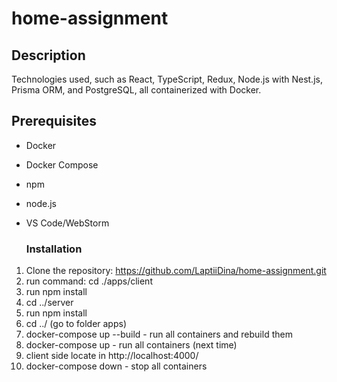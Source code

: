 
# home-assignment

## Description
Technologies used, such as React, TypeScript, Redux, Node.js with Nest.js, Prisma ORM, and PostgreSQL, all containerized with Docker.

## Prerequisites
- Docker
- Docker Compose
- npm
- node.js
- VS Code/WebStorm
  
  ### Installation
1. Clone the repository: https://github.com/LaptiiDina/home-assignment.git
2. run command:
  cd ./apps/client
4. run npm install
5.  cd ../server
6.  run npm install
7.  cd ../ (go to folder apps)
8.  docker-compose up --build    - run all containers and rebuild them
9.  docker-compose up     - run all containers (next time)
11.  client side locate in http://localhost:4000/
12.   docker-compose down     - stop all containers
